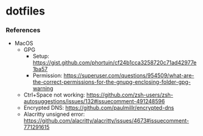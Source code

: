 # dotfiles

### References

- MacOS
    - GPG
        - Setup: <https://gist.github.com/phortuin/cf24b1cca3258720c71ad42977e1ba57>
        - Permission: https://superuser.com/questions/954509/what-are-the-correct-permissions-for-the-gnupg-enclosing-folder-gpg-warning
    - Ctrl+Space not working: <https://github.com/zsh-users/zsh-autosuggestions/issues/132#issuecomment-491248596>
    - Encrypted DNS: https://github.com/paulmillr/encrypted-dns
    - Alacritty unsigned error: https://github.com/alacritty/alacritty/issues/4673#issuecomment-771291615
